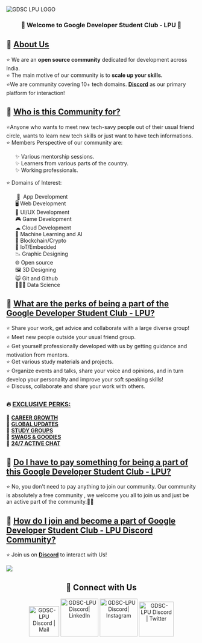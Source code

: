 ![GDSC LPU LOGO](https://user-images.githubusercontent.com/85444889/195270176-372573cc-1231-44ea-ac82-53dd815b9b59.png)



<h3 align="center">
🎉 Welcome to Google Developer Student Club - LPU 🎉
</h3>


<h2>📌 <ins>About Us</ins></h2>
<p>
    ⭐ We are an <b>open source community</b> dedicated for development across India. <br>
    ⭐ The main motive of our community is to <b>scale up your skills.</b> <br>
    ⭐We are community covering 10+ tech domains. <b><a href="https://s.gdsclpu.live/discord">Discord</a></b> as our primary platform for interaction! <br>
</p>


<h2>📌 <ins>Who is this Community for?</ins></h2>
<p>
    ⭐Anyone who wants to meet new tech-savy people out of their usual friend circle, wants to learn new tech skills or just want to have tech informations.<br>
    ⭐   Members Perspective of our community are: <br> 
<!-- <p style="text-indent: 200px"> -->
    <ul>
        ✨ Various mentorship sessions. <br> 
        ✨ Learners from various parts of the country. <br> 
        ✨ Working professionals. <br>
         </ul>
    ⭐ Domains of Interest:
    <ul>       
        &nbsp;📱 &nbsp;App Development <br> 
        🖥️ Web Development <br> 
        🎨 UI/UX Development <br> 
        🎮 Game Development <br> 
        ☁  Cloud Development <br> 
        🧠 Machine Learning and AI <br> 
        🔗 Blockchain/Crypto <br> 
        🤖 IoT/Embedded <br> 
        📉 Graphic Designing <br>
        🌐 Open source <br>
        🖼  3D Designing <br>
        😺 Git and Github <br>
        👨🏻‍💻  Data Science <br>
    </ul>
    </p>
    
    
    
<h2>📌 <ins>What are the perks of being a part of the Google Developer Student Club - LPU?</ins></h2>
<p>
    ⭐ Share your work, get advice and collaborate with a large diverse group! <br> 
    ⭐ Meet new people outside your usual friend group.<br>
    ⭐ Get yourself professionally developed with us by getting guidance and motivation from mentors. <br> 
    ⭐ Get various study materials and  projects. <br> 
    ⭐ Organize events and talks, share your voice and opinions, and in turn develop your personality and improve your soft speaking skills! <br>
    ⭐ Discuss, collaborate and share your work with others.
<br> 
    <h3>🔥 <ins>EXCLUSIVE PERKS:</ins></h3>
    🚀 <b><ins>CAREER GROWTH</ins></b> <br>
    🚀 <b><ins>GLOBAL UPDATES</ins></b> <br>
    🚀 <b><ins>STUDY GROUPS</ins></b> <br>
    🚀 <b><ins>SWAGS & GOODIES</ins></b> <br>
    🚀 <b><ins>24/7 ACTIVE CHAT</ins></b> <br>
</p>

<h2>📌 <ins>Do I have to pay something for being a part of this Google Developer Student Club - LPU?</ins></h2>
<p>
    ⭐ No, you don't need to pay anything to join our community. Our community is absolutely a free community , we welcome you all to join us and just be an active part of the community.🥳🥳
</p>


<h2>📌 <ins>How do I join and become a part of Google Developer Student Club - LPU Discord Community</a>?</ins></h2>
<p>
    ⭐ Join us on <b><a href="https://s.gdsclpu.live/discord">Discord</a></b> to interact with Us! <br>
   
</p>


![](https://user-images.githubusercontent.com/73097560/115834477-dbab4500-a447-11eb-908a-139a6edaec5c.gif)

<div align="center">
    
<h2 align="center"> 🔗 Connect with Us </h2>
    
[<img alt="GDSC-LPU Discord | Mail" width="80px" src="https://img.shields.io/badge/-Gmail-000000?logo=gmail&Color=0A66C2&style=flat-square" />](mailto:gdsc@lpu.co.in)
    [<img alt="GDSC-LPU Discord| LinkedIn" width="100px" src="https://img.shields.io/badge/-LinkedIn-000000?logo=linkedin&Color=0A66C2&style=flat-square" />](https://www.linkedin.com/company/gdsclpu/)
    [<img alt="GDSC-LPU Discord| Instagram" width="100px" src="https://img.shields.io/badge/-Instagram-000000?logo=instagram&Color=0A66C2&style=flat-square" />](https://instagram.com/gdsclpu/)
    [<img alt="GDSC-LPU Discord | Twitter" width="92px" src="https://img.shields.io/badge/-Twitter-000000?logo=twitter&Color=0A66C2&style=flat-square" />](https://twitter.com/gdsclpu/)
    
</div>

